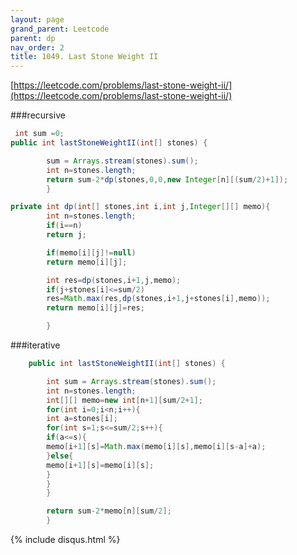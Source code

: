 ```yaml
---
layout: page 
grand_parent: Leetcode 
parent: dp 
nav_order: 2 
title: 1049. Last Stone Weight II
---
```


[https://leetcode.com/problems/last-stone-weight-ii/](https://leetcode.com/problems/last-stone-weight-ii/)

###recursive

```java
 int sum =0;
public int lastStoneWeightII(int[] stones) {

        sum = Arrays.stream(stones).sum();
        int n=stones.length;
        return sum-2*dp(stones,0,0,new Integer[n][(sum/2)+1]);
        }

private int dp(int[] stones,int i,int j,Integer[][] memo){
        int n=stones.length;
        if(i==n)
        return j;

        if(memo[i][j]!=null)
        return memo[i][j];

        int res=dp(stones,i+1,j,memo);
        if(j+stones[i]<=sum/2)
        res=Math.max(res,dp(stones,i+1,j+stones[i],memo));
        return memo[i][j]=res;

        }
```

###iterative

```java
    public int lastStoneWeightII(int[] stones) {

        int sum = Arrays.stream(stones).sum();
        int n=stones.length;
        int[][] memo=new int[n+1][sum/2+1];
        for(int i=0;i<n;i++){
        int a=stones[i];
        for(int s=1;s<=sum/2;s++){
        if(a<=s){
        memo[i+1][s]=Math.max(memo[i][s],memo[i][s-a]+a);
        }else{
        memo[i+1][s]=memo[i][s];
        }
        }
        }

        return sum-2*memo[n][sum/2];
        }
```

{% include disqus.html %}

